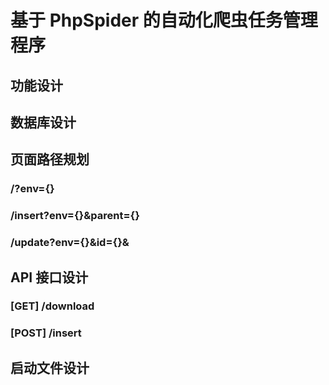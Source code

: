 # 基于 PhpSpider 的自动化爬虫任务管理程序

## 功能设计

## 数据库设计

## 页面路径规划

### /?env={}

### /insert?env={}&parent={}

### /update?env={}&id={}&

## API 接口设计

### [GET] /download

### [POST] /insert

## 启动文件设计
